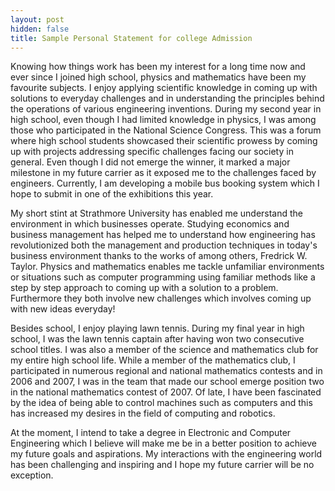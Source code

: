 ```yaml
---
layout: post
hidden: false
title: Sample Personal Statement for college Admission
---
```


Knowing how things work has been my interest for a long time now and ever since I joined high school, physics and mathematics have been my favourite subjects. I enjoy applying scientific knowledge in coming up with solutions to everyday challenges and in understanding the principles behind the operations of various engineering inventions. During my second year in high school, even though I had limited knowledge in physics, I was among those who participated in the National Science Congress. This was a forum where high school students showcased their scientific prowess by coming up with projects addressing specific challenges facing our society in general. Even though I did not emerge the winner, it marked a major milestone in my future carrier as it exposed me to the challenges faced by engineers. Currently, I am developing a mobile bus booking system which I hope to submit in one of the exhibitions this year.

My short stint at Strathmore University has enabled me understand the environment in which businesses operate. Studying economics and business management has helped me to understand how engineering has revolutionized both the management and production techniques in today's business environment thanks to the works of among others, Fredrick W. Taylor. Physics and mathematics enables me tackle unfamiliar environments or situations such as computer programming using familiar methods like a step by step approach to coming up with a solution to a problem. Furthermore they both involve new challenges which involves coming up with new ideas everyday!

Besides school, I enjoy playing lawn tennis. During my final year in high school, I was the lawn tennis captain after having won two consecutive school titles. I was also a member of the science and mathematics club for my entire high school life. While a member of the mathematics club, I participated in numerous regional and national mathematics contests and in 2006 and 2007, I was in the team that made our school emerge position two in the national mathematics contest of 2007. Of late, I have been fascinated by the idea of being able to control machines such as computers and this has increased my desires in the field of computing and robotics.

At the moment, I intend to take a degree in Electronic and Computer Engineering which I believe will make me be in a better position to achieve my future goals and aspirations. My interactions with the engineering world has been challenging and inspiring and I hope my future carrier will be no exception.
